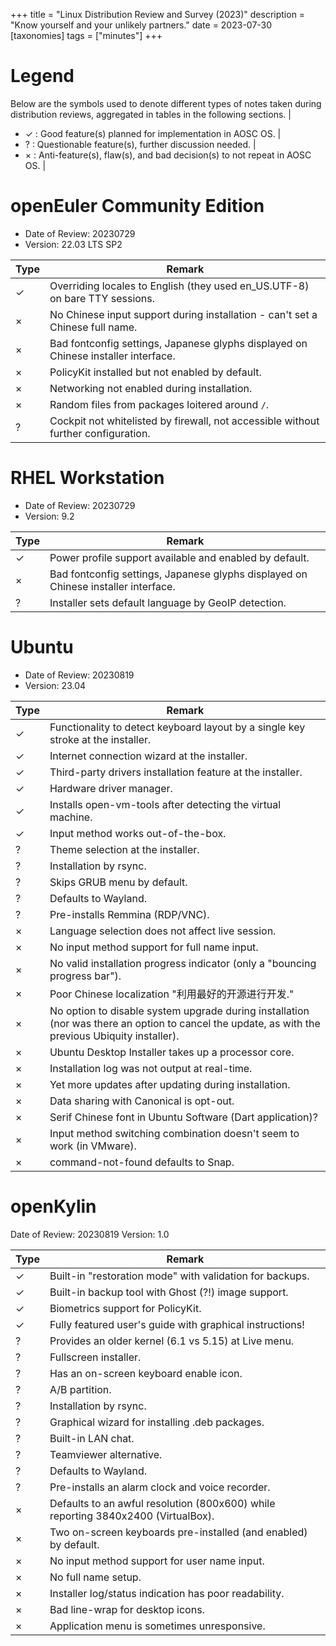 +++
title = "Linux Distribution Review and Survey (2023)"
description = "Know yourself and your unlikely partners."
date = 2023-07-30
[taxonomies]
tags = ["minutes"]
+++

# Legend

Below are the symbols used to denote different types of notes taken during
distribution reviews, aggregated in tables in the following sections. | 

- ✓ : Good feature(s) planned for implementation in AOSC OS. | 
- ? : Questionable feature(s), further discussion needed. | 
- × : Anti-feature(s), flaw(s), and bad decision(s) to not repeat in AOSC OS. | 

# openEuler Community Edition

- Date of Review: 20230729
- Version: 22.03 LTS SP2

| Type | Remark                                                                             |
|------|------------------------------------------------------------------------------------|
| ✓    | Overriding locales to English (they used en_US.UTF-8) on bare TTY sessions.        |
| ×    | No Chinese input support during installation - can't set a Chinese full name.      |
| ×    | Bad fontconfig settings, Japanese glyphs displayed on Chinese installer interface. |
| ×    | PolicyKit installed but not enabled by default.                                    |
| ×    | Networking not enabled during installation.                                        |
| ×    | Random files from packages loitered around `/`.                                    |
| ?    | Cockpit not whitelisted by firewall, not accessible without further configuration. |

# RHEL Workstation

- Date of Review: 20230729
- Version: 9.2

| Type | Remark                                                                             |
|------|------------------------------------------------------------------------------------|
| ✓    | Power profile support available and enabled by default.                            |
| ×    | Bad fontconfig settings, Japanese glyphs displayed on Chinese installer interface. |
| ?    | Installer sets default language by GeoIP detection.                                |

# Ubuntu

- Date of Review: 20230819
- Version: 23.04

| Type | Remark                                                                             |
|------|------------------------------------------------------------------------------------|
| ✓    | Functionality to detect keyboard layout by a single key stroke at the installer. |
| ✓    | Internet connection wizard at the installer. |
| ✓    | Third-party drivers installation feature at the installer. |
| ✓    | Hardware driver manager. |
| ✓    | Installs open-vm-tools after detecting the virtual machine. |
| ✓    | Input method works out-of-the-box. |
| ?    | Theme selection at the installer. |
| ?    | Installation by rsync. |
| ?    | Skips GRUB menu by default. |
| ?    | Defaults to Wayland. |
| ?    | Pre-installs Remmina (RDP/VNC). |
| ×    | Language selection does not affect live session. |
| ×    | No input method support for full name input. |
| ×    | No valid installation progress indicator (only a "bouncing progress bar"). |
| ×    | Poor Chinese localization "利用最好的开源进行开发."
| ×    | No option to disable system upgrade during installation (nor was there an option to cancel the update, as with the previous Ubiquity installer). |
| ×    | Ubuntu Desktop Installer takes up a processor core. |
| ×    | Installation log was not output at real-time. |
| ×    | Yet more updates after updating during installation. |
| ×    | Data sharing with Canonical is opt-out. |
| ×    | Serif Chinese font in Ubuntu Software (Dart application)?
| ×    | Input method switching combination doesn't seem to work (in VMware). |
| ×    | command-not-found defaults to Snap. |

# openKylin

Date of Review: 20230819
Version: 1.0

| Type | Remark                                                                             |
|------|------------------------------------------------------------------------------------|
| ✓    | Built-in "restoration mode" with validation for backups. | 
| ✓    | Built-in backup tool with Ghost (?!) image support. | 
| ✓    | Biometrics support for PolicyKit. | 
| ✓    | Fully featured user's guide with graphical instructions! |
| ?    | Provides an older kernel (6.1 vs 5.15) at Live menu. | 
| ?    | Fullscreen installer. | 
| ?    | Has an on-screen keyboard enable icon. | 
| ?    | A/B partition. | 
| ?    | Installation by rsync. | 
| ?    | Graphical wizard for installing .deb packages. | 
| ?    | Built-in LAN chat. | 
| ?    | Teamviewer alternative. | 
| ?    | Defaults to Wayland. | 
| ?    | Pre-installs an alarm clock and voice recorder. | 
| ×    | Defaults to an awful resolution (800x600) while reporting 3840x2400 (VirtualBox). | 
| ×    | Two on-screen keyboards pre-installed (and enabled) by default. |
| ×    | No input method support for user name input. | 
| ×    | No full name setup. | 
| ×    | Installer log/status indication has poor readability. | 
| ×    | Bad line-wrap for desktop icons. | 
| ×    | Application menu is sometimes unresponsive. | 